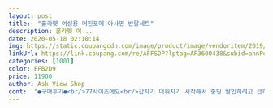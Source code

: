 ```yaml
---
layout: post 
title:  "훌라펫 여성용 머핀포메 아사면 반팔세트" 
description: 훌라펫 여 ..
date: 2020-05-18 02:10:14 
img: https://static.coupangcdn.com/image/product/image/vendoritem/2019/07/02/4613425674/924b56c5-6fd8-4a4f-81db-8856a293b569.jpg 
linkUrl: https://link.coupang.com/re/AFFSDP?lptag=AF3600438&subid=ahnPublicAsk&pageKey=207624048&itemId=614882004&vendorItemId=4613425674&traceid=V0-113-f3f14b1026f4ded8 
categories: [1001] 
color: FFB2D9 
price: 11900 
author: Ask View Shop 
cont:  "●구매후기●<br/>77사이즈에요<br/>갑자기 더워지기 시작해서 중딩 딸입히려고 급히 주문했어요.<br/> 하루 만에 아주 이쁘고 션해보이는 핑크핑크한 옷이 도착했네요.<br/> 장바구니에 담을땐 그저그렇던 딸도 도착해서 입어보더니 이쁘다고 벗지 않아요.<br/>감촉도 시원한 것이 올 여름 아주 잘 보낼듯 하네요.<br/><br/>걷거나 의자에 앉을땐 괜찮았는데<br/>더워 보여서 걱정을 했는데 다행히 걱정했던것과는 달리<br/>상의는 편하게 입고있는데<br/>시원 할 것 같아요 얇고 면이라 시원해 보여요 세탁해서<br/>신축성이 없다보니 하의는 크지만 불편해요<br/>옷이 너무 낡아서 구매했는데... <br/>화면에서는 옷이 좀 두껍고<br/>요즘  날씨가 한여름 같이 더운데다 저희 딸이 작년에 입었던<br/>입어보고  다음에 후기 올릴께요<br/>쭈그려 앉기는 불편해요<br/>하의만이라도 신축성이 있었다면 좋았겠어요<br/>" 
---
```

